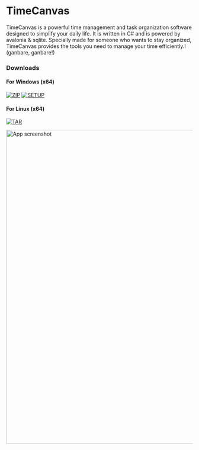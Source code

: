 # TimeCanvas

TimeCanvas is a powerful time management and task organization software designed to simplify your daily life. It is written in C# and is powered by avalonia & sqlite. Specially made for someone who wants to stay organized, TimeCanvas provides the tools you need to manage your time efficiently.! (ganbare, ganbare!)

### Downloads ###

#### For Windows (x64)
[![ZIP](https://img.shields.io/badge/win%20x64.7z-[30.9MB]-darkgreen-blue)](https://github.com/Pahasara/TimeCanvas/releases/download/1.1.0/win-x64.7z)
[![SETUP](https://img.shields.io/badge/Setup.exe-[33.6MB]-darkgreen-blue)](https://github.com/Pahasara/TimeCanvas/releases/download/1.1.0/setup.exe)

#### For Linux (x64)
[![TAR](https://img.shields.io/badge/linux%20x64.tr.xz-[30.6MB]-drkgreen-blue)](https://github.com/Pahasara/TimeCanvas/releases/download/1.1.0/linux-x64.7z)

<img width="848" alt="App screenshot" src="https://github.com/Pahasara/TimeCanvas/assets/46932317/b0617432-e778-419c-93c5-cdd48cb0bf15">

